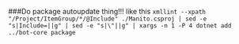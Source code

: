 ###Do package autoupdate thing!!!
like this `xmllint --xpath "/Project/ItemGroup/*/@Include" ./Manito.csproj | sed -e "s|Include=||g" | sed -e "s|\"||g" | xargs -n 1 -P 4 dotnet add ../bot-core package`